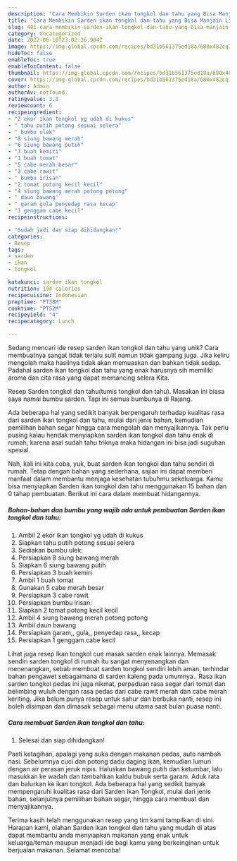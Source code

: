 ```yaml
---
description: "Cara Membikin Sarden ikan tongkol dan tahu yang Bisa Manjain Lidah"
title: "Cara Membikin Sarden ikan tongkol dan tahu yang Bisa Manjain Lidah"
slug: 481-cara-membikin-sarden-ikan-tongkol-dan-tahu-yang-bisa-manjain-lidah
category: Uncategorized
date: 2022-06-10T23:02:26.984Z
image: https://img-global.cpcdn.com/recipes/bd31b561375ed18a/680x482cq70/sarden-ikan-tongkol-dan-tahu-foto-resep-utama.jpg
hideToc: false
enableToc: true
enableTocContent: false
thumbnail: https://img-global.cpcdn.com/recipes/bd31b561375ed18a/680x482cq70/sarden-ikan-tongkol-dan-tahu-foto-resep-utama.jpg
cover: https://img-global.cpcdn.com/recipes/bd31b561375ed18a/680x482cq70/sarden-ikan-tongkol-dan-tahu-foto-resep-utama.jpg
author: Admin
authorAv: notfound
ratingvalue: 3.8
reviewcount: 6
recipeingredient:
- "2 ekor ikan tongkol yg udah di kukus"
- " tahu putih potong sesuai selera"
- " bumbu ulek"
- "8 siung bawang merah"
- "6 siung bawang putih"
- "3 buah kemiri"
- "1 buah tomat"
- "5 cabe merah besar"
- "3 cabe rawit"
- " bumbu irisan"
- "2 tomat potong kecil kecil"
- "4 siung bawang merah potong potong"
- " daun bawang"
- " garam gula penyedap rasa kecap"
- "1 genggam cabe kecil"
recipeinstructions:

- "Sudah jadi dan siap dihidangkan!"
categories:
- Resep
tags:
- sarden
- ikan
- tongkol

katakunci: sarden ikan tongkol 
nutrition: 194 calories
recipecuisine: Indonesian
preptime: "PT38M"
cooktime: "PT52M"
recipeyield: "4"
recipecategory: Lunch

---
```





Sedang mencari ide resep sarden ikan tongkol dan tahu yang unik? Cara membuatnya sangat tidak terlalu sulit namun tidak gampang juga. Jika keliru mengolah maka hasilnya tidak akan memuaskan dan bahkan tidak sedap. Padahal sarden ikan tongkol dan tahu yang enak harusnya sih memiliki aroma dan cita rasa yang dapat memancing selera Kita.





Resep Sarden tongkol dan tahu(tumis tongkol dan tahu). Masakan ini biasa saya namai bumbu sarden. Tapi ini semua bumbunya di Rajang.

Ada beberapa hal yang sedikit banyak berpengaruh terhadap kualitas rasa dari sarden ikan tongkol dan tahu, mulai dari jenis bahan, kemudian pemilihan bahan segar hingga cara mengolah dan menyajikannya. Tak perlu pusing kalau hendak menyiapkan sarden ikan tongkol dan tahu enak di rumah, karena asal sudah tahu triknya maka hidangan ini bisa jadi suguhan spesial.






Nah, kali ini kita coba, yuk, buat sarden ikan tongkol dan tahu sendiri di rumah. Tetap dengan bahan yang sederhana, sajian ini dapat memberi manfaat dalam membantu menjaga kesehatan tubuhmu sekeluarga. Kamu bisa menyiapkan Sarden ikan tongkol dan tahu menggunakan 15 bahan dan 0 tahap pembuatan. Berikut ini cara dalam membuat hidangannya.

<!--inarticleads1-->

##### Bahan-bahan dan bumbu yang wajib ada untuk pembuatan Sarden ikan tongkol dan tahu:

1. Ambil 2 ekor ikan tongkol yg udah di kukus
1. Siapkan  tahu putih potong sesuai selera
1. Sediakan  bumbu ulek:
1. Persiapkan 8 siung bawang merah
1. Siapkan 6 siung bawang putih
1. Persiapkan 3 buah kemiri
1. Ambil 1 buah tomat
1. Gunakan 5 cabe merah besar
1. Persiapkan 3 cabe rawit
1. Persiapkan  bumbu irisan:
1. Siapkan 2 tomat potong kecil kecil
1. Ambil 4 siung bawang merah potong potong
1. Ambil  daun bawang
1. Persiapkan  garam,, gula,, penyedap rasa,, kecap
1. Persiapkan 1 genggam cabe kecil


Lihat juga resep Ikan tongkol cue masak sarden enak lainnya. Memasak sendiri sarden tongkol di rumah itu sangat menyenangkan dan menenangkan, sebab membuat sarden tongkol sendiri lebih aman, terhindar bahan pengawet sebagaimana di sarden kaleng pada umumnya.. Rasa ikan sarden tongkol pedas ini juga nikmat, perpaduan rasa segar dari tomat dan belimbing wuluh dengan rasa pedas dari cabe rawit merah dan cabe merah keriting. Jika belum punya resep untuk sahur dan berbuka nanti, resep ini boleh disimpan dan dimasak sebagai menu utama saat bulan puasa nanti. 

<!--inarticleads2-->

##### Cara membuat Sarden ikan tongkol dan tahu:


1. Selesai dan siap dihidangkan!

Pasti ketagihan, apalagi yang suka dengan makanan pedas, auto nambah nasi. Sebelumnya cuci dan potong dadu daging ikan, kemudian lumuri dengan air perasan jeruk nipis. Haluskan bawang putih dan ketumbar, lalu masukkan ke wadah dan tambahkan kaldu bubuk serta garam. Aduk rata dan balurkan ke ikan tongkol. Ada beberapa hal yang sedikit banyak mempengaruhi kualitas rasa dari Sarden Ikan Tongkol, mulai dari jenis bahan, selanjutnya pemilihan bahan segar, hingga cara membuat dan menyajikannya. 

Terima kasih telah menggunakan resep yang tim kami tampilkan di sini. Harapan kami, olahan Sarden ikan tongkol dan tahu yang mudah di atas dapat membantu anda menyiapkan makanan yang enak untuk keluarga/teman maupun menjadi ide bagi kamu yang berkeinginan untuk berjualan makanan. Selamat mencoba!
